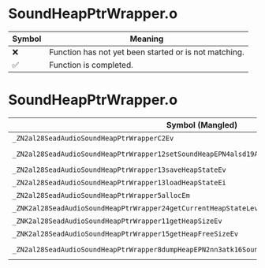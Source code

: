 # SoundHeapPtrWrapper.o
| Symbol | Meaning 
| ------------- | ------------- 
| :x: | Function has not yet been started or is not matching. 
| :white_check_mark: | Function is completed. 


# SoundHeapPtrWrapper.o
| Symbol (Mangled) | Symbol (Demangled) | Decompiled? |
| ------------- |  ------------- | ------------- |
| `_ZN2al28SeadAudioSoundHeapPtrWrapperC2Ev` | `al::SeadAudioSoundHeapPtrWrapper::SeadAudioSoundHeapPtrWrapper(void)` | :white_check_mark: |
| `_ZN2al28SeadAudioSoundHeapPtrWrapper12setSoundHeapEPN4alsd19AudioSoundHeapMultiE` | `al::SeadAudioSoundHeapPtrWrapper::setSoundHeap(alsd::AudioSoundHeapMulti *)` | :white_check_mark: |
| `_ZN2al28SeadAudioSoundHeapPtrWrapper13saveHeapStateEv` | `al::SeadAudioSoundHeapPtrWrapper::saveHeapState(void)` | :white_check_mark: |
| `_ZN2al28SeadAudioSoundHeapPtrWrapper13loadHeapStateEi` | `al::SeadAudioSoundHeapPtrWrapper::loadHeapState(int)` | :white_check_mark: |
| `_ZN2al28SeadAudioSoundHeapPtrWrapper5allocEm` | `al::SeadAudioSoundHeapPtrWrapper::alloc(unsigned long)` | :white_check_mark: |
| `_ZNK2al28SeadAudioSoundHeapPtrWrapper24getCurrentHeapStateLevelEv` | `al::SeadAudioSoundHeapPtrWrapper::getCurrentHeapStateLevel(void)const` | :white_check_mark: |
| `_ZNK2al28SeadAudioSoundHeapPtrWrapper11getHeapSizeEv` | `al::SeadAudioSoundHeapPtrWrapper::getHeapSize(void)const` | :white_check_mark: |
| `_ZNK2al28SeadAudioSoundHeapPtrWrapper15getHeapFreeSizeEv` | `al::SeadAudioSoundHeapPtrWrapper::getHeapFreeSize(void)const` | :white_check_mark: |
| `_ZN2al28SeadAudioSoundHeapPtrWrapper8dumpHeapEPN2nn3atk16SoundDataManagerEPNS2_12SoundArchiveE` | `al::SeadAudioSoundHeapPtrWrapper::dumpHeap(nn::atk::SoundDataManager *,nn::atk::SoundArchive *)` | :white_check_mark: |
